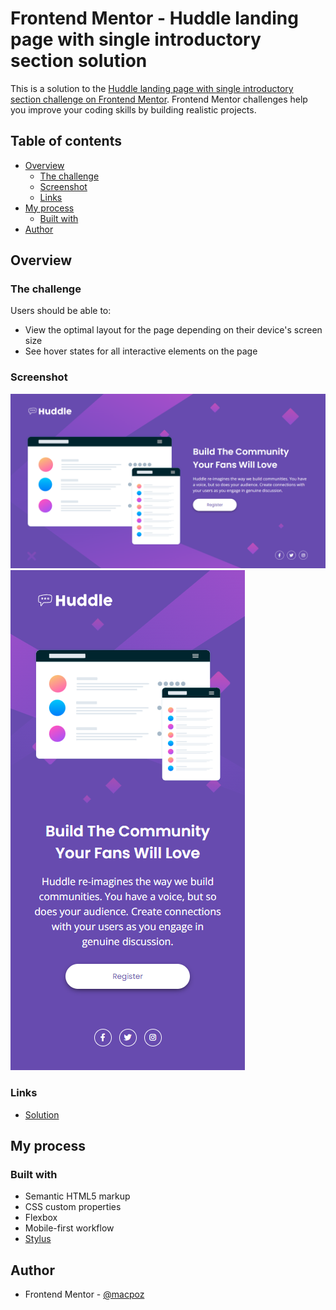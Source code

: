 # Frontend Mentor - Huddle landing page with single introductory section solution

This is a solution to the [Huddle landing page with single introductory section challenge on Frontend Mentor](https://www.frontendmentor.io/challenges/huddle-landing-page-with-a-single-introductory-section-B_2Wvxgi0). Frontend Mentor challenges help you improve your coding skills by building realistic projects. 

## Table of contents

- [Overview](#overview)
  - [The challenge](#the-challenge)
  - [Screenshot](#screenshot)
  - [Links](#links)
- [My process](#my-process)
  - [Built with](#built-with)
- [Author](#author)


## Overview

### The challenge

Users should be able to:

- View the optimal layout for the page depending on their device's screen size
- See hover states for all interactive elements on the page

### Screenshot

![./screenshots/desktop.png](./screenshots/desktop.png)
![./screenshots/mobile.png](./screenshots/mobile.png)

### Links

- [Solution](https://macpoz.github.io/huddle-landing-page-with-single-introductory-section/)

## My process


### Built with

- Semantic HTML5 markup
- CSS custom properties
- Flexbox
- Mobile-first workflow
- [Stylus](https://stylus-lang.com/)

## Author

- Frontend Mentor - [@macpoz](https://www.frontendmentor.io/profile/macpoz)
